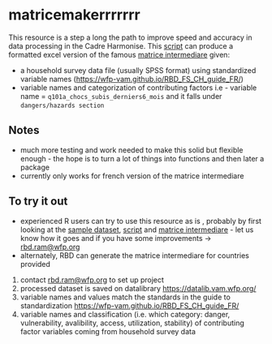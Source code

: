 # matricemakerrrrrrr

This resource is a step a long the path to improve speed and accuracy in data processing in the Cadre Harmonise.  This 
[script](https://github.com/WFP-VAM/matricemaker/blob/main/makematrice.R) can produce a formatted excel version of the famous  [matrice intermediare](https://github.com/WFP-VAM/matricemaker/blob/main/Matrice_intermediaire.xlsx) given:
- a household survey data file (usually SPSS format) using standardized variable names (https://wfp-vam.github.io/RBD_FS_CH_guide_FR/)  
- variable names and categorization of contributing factors i.e - variable name = `q101a_chocs_subis_derniers6_mois` and it falls under `dangers/hazards section`

## Notes

- much more testing and work needed to make this  solid but  flexible enough - the hope is to turn a lot of things into functions and then later a package
- currently only works for french version of the matrice intermediare

## To try it out

- experienced R users can try to use this resource as is , probably by first looking at the [sample dataset](https://github.com/WFP-VAM/matricemaker/blob/main/3_ProcessedData/exampledataFrancais_processed_plus.sav), [script](https://github.com/WFP-VAM/matricemaker/blob/main/makematrice.R) and [matrice intermediare](https://github.com/WFP-VAM/matricemaker/blob/main/Matrice_intermediaire.xlsx) - let us know how it goes and if you have some improvements -> rbd.ram@wfp.org 
- alternately, RBD can generate the matrice intermediare for countries provided
1. contact rbd.ram@wfp.org to set up project
2. processed dataset is saved on datalibrary https://datalib.vam.wfp.org/
3. variable names and values match the standards in the guide to standardization https://wfp-vam.github.io/RBD_FS_CH_guide_FR/
4. variable names and classification (i.e. which category: danger, vulnerability, avalibility, access, utilization, stability) of contributing factor variables coming from household survey data
